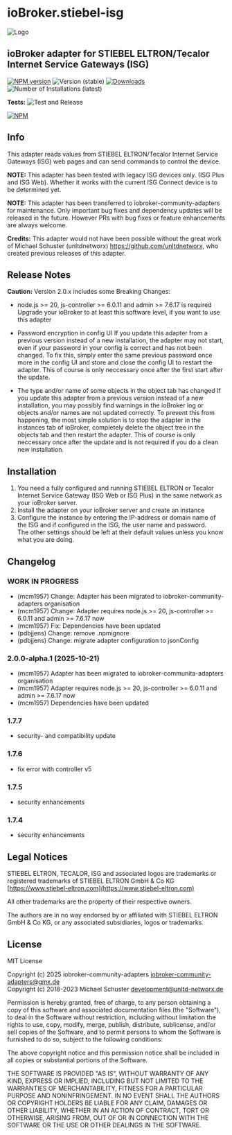 # ioBroker.stiebel-isg

![Logo](admin/stiebel-isg.png)

## ioBroker adapter for STIEBEL ELTRON/Tecalor Internet Service Gateways (ISG)

[![NPM version](https://img.shields.io/npm/v/iobroker.stiebel-isg.svg)](https://www.npmjs.com/package/iobroker.stiebel-isg)
![Version (stable)](https://iobroker.live/badges/stiebel-isg-stable.svg)
[![Downloads](https://img.shields.io/npm/dm/iobroker.stiebel-isg.svg)](https://www.npmjs.com/package/iobroker.stiebel-isg)
![Number of Installations (latest)](https://iobroker.live/badges/stiebel-isg-installed.svg)

**Tests:** ![Test and Release](https://github.com/iobroker-community-adapters/ioBroker.stiebel-isg/workflows/Test%20and%20Release/badge.svg)

[![NPM](https://nodei.co/npm/iobroker.stiebel-isg.svg?data=d,s)](https://www.npmjs.com/package/iobroker.stiebel-isg)

## Info

This adapter reads values from STIEBEL ELTRON/Tecalor Internet Service Gateways (ISG) web pages and can send commands to control the device.

**NOTE:** This adapter has been tested with legacy ISG devices only. (ISG Plus and ISG Web). Whether it works with the current ISG Connect device is to be determined yet.

**NOTE:** This adapter has been transferred to iobroker-community-adapters for maintenance. Only important bug fixes and dependency updates will be released in the future. However PRs with bug fixes or feature enhancements are always welcome.

**Credits:** This adapter would not have been possible without the great work of Michael Schuster (unltdnetworx) <https://github.com/unltdnetworx>, who created previous releases of this adapter.

## Release Notes

**Caution:** Version 2.0.x includes some Breaking Changes:

* node.js >= 20, js-controller >= 6.0.11 and admin >= 7.6.17 is required  
Upgrade your ioBroker to at least this software level, if you want to use this adapter

* Password encryption in config UI
If you update this adapter from a previous version instead of a new installation, the adapter may not start, even if your password in your config is correct and has not been changed. To fix this, simply enter the same previous password once more in the config UI and store and close the config UI to restart the adapter. This of course is only neccessary once after the first start after the update.

* The type and/or name of some objects in the object tab has changed
If you update this adapter from a previous version instead of a new installation, you may possibly find warnings in the ioBroker log or objects and/or names are not updated correctly. To prevent this from happening, the most simple solution is to stop the adapter in the instances tab of ioBroker, completely delete the object tree in the objects tab and then restart the adapter. This of course is only neccessary once after the update and is not required if you do a clean new installation.

## Installation

1. You need a fully configured and running STIEBEL ELTRON or Tecalor Internet Service Gateway (ISG Web or ISG Plus) in the same network as your ioBroker server.
2. Install the adapter on your ioBroker server and create an instance
3. Configure the instance by entering the IP-address or domain name of the ISG and if configured in the ISG, the user name and password.  
The other settings should be left at their default values unless you know what you are doing.

## Changelog

<!--
	Placeholder for the next version (at the beginning of the line):
	### **WORK IN PROGRESS**
-->
### **WORK IN PROGRESS**

* (mcm1957) Change: Adapter has been migrated to iobroker-community-adapters organisation
* (mcm1957) Change: Adapter requires node.js >= 20, js-controller >= 6.0.11 and admin >= 7.6.17 now
* (mcm1957) Fix: Dependencies have been updated
* (pdbjjens) Change: remove .npmignore
* (pdbjjens) Change: migrate adapter configuration to jsonConfig

### 2.0.0-alpha.1 (2025-10-21)

* (mcm1957) Adapter has been migrated to iobroker-communita-adapters organisation
* (mcm1957) Adapter requires node.js >= 20, js-controller >= 6.0.11 and admin >= 7.6.17 now
* (mcm1957) Dependencies have been updated

### 1.7.7

* security- and compatibility update

### 1.7.6

* fix error with controller v5

### 1.7.5

* security enhancements

### 1.7.4

* security enhancements

## Legal Notices

STIEBEL ELTRON, TECALOR, ISG and associated logos are trademarks or registered trademarks of STIEBEL ELTRON GmbH & Co KG  [https://www.stiebel-eltron.com](https://www.stiebel-eltron.com)

All other trademarks are the property of their respective owners.

The authors are in no way endorsed by or affiliated with STIEBEL ELTRON GmbH & Co KG, or any associated subsidiaries, logos or trademarks.

## License

MIT License

Copyright (c) 2025 iobroker-community-adapters <iobroker-community-adapters@gmx.de>  
Copyright (c) 2018-2023 Michael Schuster <development@unltd-networx.de>

Permission is hereby granted, free of charge, to any person obtaining a copy
of this software and associated documentation files (the "Software"), to deal
in the Software without restriction, including without limitation the rights
to use, copy, modify, merge, publish, distribute, sublicense, and/or sell
copies of the Software, and to permit persons to whom the Software is
furnished to do so, subject to the following conditions:

The above copyright notice and this permission notice shall be included in all
copies or substantial portions of the Software.

THE SOFTWARE IS PROVIDED "AS IS", WITHOUT WARRANTY OF ANY KIND, EXPRESS OR
IMPLIED, INCLUDING BUT NOT LIMITED TO THE WARRANTIES OF MERCHANTABILITY,
FITNESS FOR A PARTICULAR PURPOSE AND NONINFRINGEMENT. IN NO EVENT SHALL THE
AUTHORS OR COPYRIGHT HOLDERS BE LIABLE FOR ANY CLAIM, DAMAGES OR OTHER
LIABILITY, WHETHER IN AN ACTION OF CONTRACT, TORT OR OTHERWISE, ARISING FROM,
OUT OF OR IN CONNECTION WITH THE SOFTWARE OR THE USE OR OTHER DEALINGS IN THE
SOFTWARE.
